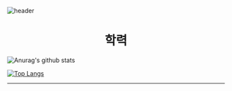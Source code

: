 ![header]([https://capsule-render.vercel.app/api?type=wave&color=auto&height=200&section=header&text=풀스택%20개발자를%20꿈%20꿉니다.&fontSize=50](https://capsule-render.vercel.app/api?type=waving&height=300&color=gradient&text=풀스택%20개발자를%20꿈꿉니다))
<div align=center><h1> 학력 </h1></div>

<div align=left>
  
![Anurag's github stats](https://github-readme-stats.vercel.app/api?username=pinetreelch&show_icons=true&theme=radical) 
  
  
[![Top Langs](https://github-readme-stats.vercel.app/api/top-langs/?username=pinetreelch&layout=compact&theme=dracula)](https://github.com/metleeha)
  
  
<hr>
  
  
</div>
